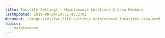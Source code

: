 ```yaml
---
title: Facility Settings - Maintenance Locations & Crew Members
lastUpdated: 2019-09-24T14:51:45.270Z
document: /images/cms/facility-settings-maintenance-locations-crew-members.pdf
topics:
  - maintenance
---
```


